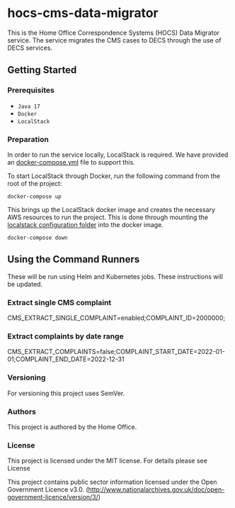 # hocs-cms-data-migrator



This is the Home Office Correspondence Systems (HOCS) Data Migrator service. The service migrates the CMS cases to DECS through the use of DECS services. 

## Getting Started


### Prerequisites

* ```Java 17```
* ```Docker```
* ```LocalStack```

### Preparation

In order to run the service locally, LocalStack is required. We have provided an [docker-compose.yml](https://github.com/UKHomeOffice/hocs/tree/main/docker/docker-compose.yml) file to support this. 

To start LocalStack through Docker, run the following command from the root of the project:

```shell
docker-compose up
```

This brings up the LocalStack docker image and creates the necessary AWS resources to run the project. This is done through mounting the [localstack configuration folder](config/localstack) into the docker image.


```shell
docker-compose down
```

## Using the Command Runners

These will be run using Helm and Kubernetes jobs. These instructions will be updated.

### Extract single CMS complaint

CMS_EXTRACT_SINGLE_COMPLAINT=enabled;COMPLAINT_ID=2000000;

### Extract complaints by date range

CMS_EXTRACT_COMPLAINTS=false;COMPLAINT_START_DATE=2022-01-01;COMPLAINT_END_DATE=2022-12-31




### Versioning

For versioning this project uses SemVer.
### Authors

This project is authored by the Home Office.
### License

This project is licensed under the MIT license. For details please see License

This project contains public sector information licensed under the Open Government Licence v3.0. (http://www.nationalarchives.gov.uk/doc/open-government-licence/version/3/)
